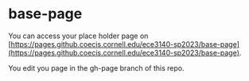 # base-page

You can access your place holder page on [https://pages.github.coecis.cornell.edu/ece3140-sp2023/base-page](https://pages.github.coecis.cornell.edu/ece3140-sp2023/base-page).

You edit you page in the gh-page branch of this repo.
